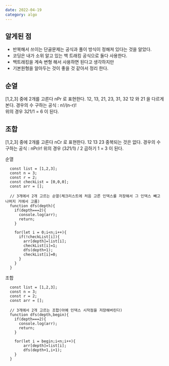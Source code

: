 ```yaml
---
date: 2022-04-19
category: algo
---
```


## 알게된 점

- 반복해서 쓰이는 단골문제는 공식과 풀이 방식이 정해져 있다는 것을 알았다.
- 코딩은 내가 소위 알고 있는 백 트래킹 공식으로 둘다 사용한다.
- 백트래킹을 계속 변형 해서 사용하면 된다고 생각하지만
- 기본원형을 알아두는 것이 좋을 것 같아서 정리 한다.

## 순열

[1,2,3] 중에 2개를 고른다 nPr 로 표현한다.
12, 13, 21, 23, 31, 32 12 와 21 을 다르게 본다.
경우의 수 구하는 공식 : n!/(n-r)!  
위의 경우 3*2*1/1 = 6 이 된다.

## 조합

[1,2,3] 중에 2개를 고른다 nCr 로 표현한다.
12 13 23 중복되는 것은 없다.
경우의 수 구하는 공식 : nPr/r!
위의 경우 (3*2*1/1) / 2 곱하기 1 = 3 이 된다.

순열

```
  const list = [1,2,3];
  const n = 3;
  const r = 2;
  const checkList = [0,0,0];
  const arr = [];

  // 3개에서 2개 고르는 순열(체크리스트에 처음 고른 인덱스를 저장해서 그 인덱스 빼고 나머지 거에서 고름)
  function dfs(depth){
    if(depth===2){
      console.log(arr);
      return;
    }

    for(let i = 0;i<n;i++){
      if(!checkList[i]){
        arr[depth]=list[i];
        checkList[i]=1;
        dfs(depth+1);
        checkList[i]=0;
      }
    }
  }

```

조합

```
  const list = [1,2,3];
  const n = 3;
  const r = 2;
  const arr = [];

  // 3개에서 2개 고르는 조합(아예 인덱스 시작점을 저장해버린다)
  function dfs(depth,begin){
    if(depth===2){
      console.log(arr);
      return;
    }

    for(let i = begin;i<n;i++){
        arr[depth]=list[i];
        dfs(depth+1,i+1);
    }
  }

```
